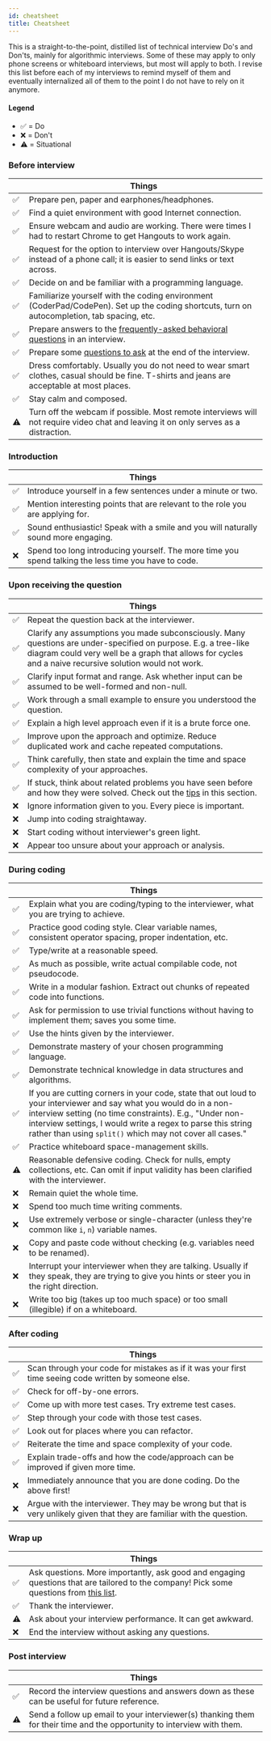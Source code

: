 ```yaml
---
id: cheatsheet
title: Cheatsheet
---
```


This is a straight-to-the-point, distilled list of technical interview Do's and Don'ts, mainly for algorithmic interviews. Some of these may apply to only phone screens or whiteboard interviews, but most will apply to both. I revise this list before each of my interviews to remind myself of them and eventually internalized all of them to the point I do not have to rely on it anymore.

#### Legend

- ✅ = Do
- ❌ = Don't
- ⚠️ = Situational

### Before interview

|  | Things |
| --- | --- |
| ✅ | Prepare pen, paper and earphones/headphones. |
| ✅ | Find a quiet environment with good Internet connection. |
| ✅ | Ensure webcam and audio are working. There were times I had to restart Chrome to get Hangouts to work again. |
| ✅ | Request for the option to interview over Hangouts/Skype instead of a phone call; it is easier to send links or text across. |
| ✅ | Decide on and be familiar with a programming language. |
| ✅ | Familiarize yourself with the coding environment (CoderPad/CodePen). Set up the coding shortcuts, turn on autocompletion, tab spacing, etc. |
| ✅ | Prepare answers to the [frequently-asked behavioral questions](behavioral-questions.md) in an interview. |
| ✅ | Prepare some [questions to ask](questions-to-ask.md) at the end of the interview. |
| ✅ | Dress comfortably. Usually you do not need to wear smart clothes, casual should be fine. T-shirts and jeans are acceptable at most places. |
| ✅ | Stay calm and composed. |
| ⚠️ | Turn off the webcam if possible. Most remote interviews will not require video chat and leaving it on only serves as a distraction. |

### Introduction

|  | Things |
| --- | --- |
| ✅ | Introduce yourself in a few sentences under a minute or two. |
| ✅ | Mention interesting points that are relevant to the role you are applying for. |
| ✅ | Sound enthusiastic! Speak with a smile and you will naturally sound more engaging. |
| ❌ | Spend too long introducing yourself. The more time you spend talking the less time you have to code. |

### Upon receiving the question

|  | Things |
| --- | --- |
| ✅ | Repeat the question back at the interviewer. |
| ✅ | Clarify any assumptions you made subconsciously. Many questions are under-specified on purpose. E.g. a tree-like diagram could very well be a graph that allows for cycles and a naive recursive solution would not work. |
| ✅ | Clarify input format and range. Ask whether input can be assumed to be well-formed and non-null. |
| ✅ | Work through a small example to ensure you understood the question. |
| ✅ | Explain a high level approach even if it is a brute force one. |
| ✅ | Improve upon the approach and optimize. Reduce duplicated work and cache repeated computations. |
| ✅ | Think carefully, then state and explain the time and space complexity of your approaches. |
| ✅ | If stuck, think about related problems you have seen before and how they were solved. Check out the [tips](algorithms/introduction.md) in this section. |
| ❌ | Ignore information given to you. Every piece is important. |
| ❌ | Jump into coding straightaway. |
| ❌ | Start coding without interviewer's green light. |
| ❌ | Appear too unsure about your approach or analysis. |

### During coding

|  | Things |
| --- | --- |
| ✅ | Explain what you are coding/typing to the interviewer, what you are trying to achieve. |
| ✅ | Practice good coding style. Clear variable names, consistent operator spacing, proper indentation, etc. |
| ✅ | Type/write at a reasonable speed. |
| ✅ | As much as possible, write actual compilable code, not pseudocode. |
| ✅ | Write in a modular fashion. Extract out chunks of repeated code into functions. |
| ✅ | Ask for permission to use trivial functions without having to implement them; saves you some time. |
| ✅ | Use the hints given by the interviewer. |
| ✅ | Demonstrate mastery of your chosen programming language. |
| ✅ | Demonstrate technical knowledge in data structures and algorithms. |
| ✅ | If you are cutting corners in your code, state that out loud to your interviewer and say what you would do in a non-interview setting (no time constraints). E.g., "Under non-interview settings, I would write a regex to parse this string rather than using `split()` which may not cover all cases." |
| ✅ | Practice whiteboard space-management skills. |
| ⚠️ | Reasonable defensive coding. Check for nulls, empty collections, etc. Can omit if input validity has been clarified with the interviewer. |
| ❌ | Remain quiet the whole time. |
| ❌ | Spend too much time writing comments. |
| ❌ | Use extremely verbose or single-character (unless they're common like `i`, `n`) variable names. |
| ❌ | Copy and paste code without checking (e.g. variables need to be renamed). |
| ❌ | Interrupt your interviewer when they are talking. Usually if they speak, they are trying to give you hints or steer you in the right direction. |
| ❌ | Write too big (takes up too much space) or too small (illegible) if on a whiteboard. |

### After coding

|  | Things |
| --- | --- |
| ✅ | Scan through your code for mistakes as if it was your first time seeing code written by someone else. |
| ✅ | Check for off-by-one errors. |
| ✅ | Come up with more test cases. Try extreme test cases. |
| ✅ | Step through your code with those test cases. |
| ✅ | Look out for places where you can refactor. |
| ✅ | Reiterate the time and space complexity of your code. |
| ✅ | Explain trade-offs and how the code/approach can be improved if given more time. |
| ❌ | Immediately announce that you are done coding. Do the above first! |
| ❌ | Argue with the interviewer. They may be wrong but that is very unlikely given that they are familiar with the question. |

### Wrap up

|  | Things |
| --- | --- |
| ✅ | Ask questions. More importantly, ask good and engaging questions that are tailored to the company! Pick some questions from [this list](questions-to-ask.md). |
| ✅ | Thank the interviewer. |
| ⚠️ | Ask about your interview performance. It can get awkward. |
| ❌ | End the interview without asking any questions. |

### Post interview

|  | Things |
| --- | --- |
| ✅ | Record the interview questions and answers down as these can be useful for future reference. |
| ⚠️ | Send a follow up email to your interviewer(s) thanking them for their time and the opportunity to interview with them. |
